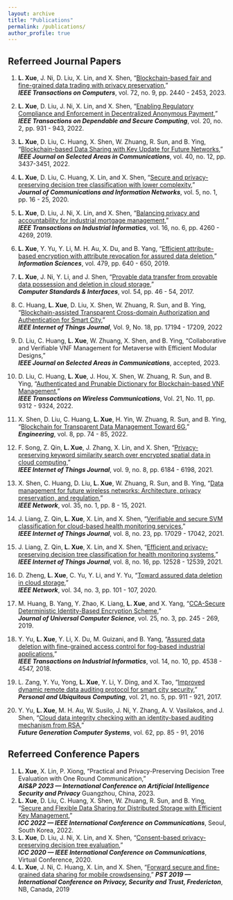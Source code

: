 ```yaml
---
layout: archive
title: "Publications"
permalink: /publications/
author_profile: true
--- 
```

 
Referreed Journal Papers
-----

1. **L. Xue**, J. Ni, D. Liu, X. Lin, and X. Shen, “[Blockchain-based fair and fine-grained data trading with privacy preservation](https://ieeexplore.ieee.org/document/10058012),”  
***IEEE Transactions on Computers***, vol. 72, no. 9, pp. 2440 - 2453, 2023.  

2. **L. Xue**, D. Liu, J. Ni, X. Lin, and X. Shen, “[Enabling Regulatory Compliance and Enforcement in Decentralized Anonymous Payment](https://dl.acm.org/doi/10.1109/TDSC.2022.3144991),”    
***IEEE Transactions on Dependable and Secure Computing***, vol. 20, no. 2, pp. 931 - 943, 2022.     

3. **L. Xue**, D. Liu, C. Huang, X. Shen, W. Zhuang, R. Sun, and B. Ying, “[Blockchain-based Data Sharing with Key Update for Future Networks](https://ieeexplore.ieee.org/document/9915412),”   
***IEEE Journal on Selected Areas in Communications***, vol. 40, no. 12, pp. 3437-3451, 2022.   
4. **L. Xue**, D. Liu, C. Huang, X. Lin, and X. Shen, “[Secure and privacy-preserving decision tree classification with lower complexity](https://ieeexplore.ieee.org/stamp/stamp.jsp?arnumber=9055107),”   
***Journal of Communications and Information Networks***, vol. 5, no. 1, pp. 16 - 25, 2020.   
5.  **L. Xue**, D. Liu, J. Ni, X. Lin, and X. Shen, “[Balancing privacy and accountability for industrial mortgage management](https://ieeexplore.ieee.org/document/8894387),”      
***IEEE Transactions on Industrial Informatics***, vol. 16, no. 6, pp. 4260 - 4269, 2019.     
6. **L. Xue**, Y. Yu, Y. Li, M. H. Au, X. Du, and B. Yang, “[Efficient attribute-based encryption with attribute revocation for assured data deletion](https://www.sciencedirect.com/science/article/pii/S0020025518300963),”   
***Information Sciences***, vol. 479, pp. 640 - 650, 2019.   
7.  **L. Xue**, J. Ni, Y. Li, and J. Shen, “[Provable data transfer from provable data possession and deletion in cloud storage](https://www.sciencedirect.com/science/article/pii/S0920548916300630),”      
***Computer Standards & Interfaces***, vol. 54, pp. 46 - 54, 2017.   
8.  C. Huang, **L. Xue**, D. Liu, X. Shen, W. Zhuang, R. Sun, and B. Ying, “[Blockchain-assisted Transparent Cross-domain Authorization and Authentication for Smart City](https://ieeexplore.ieee.org/document/9721396),”   
***IEEE Internet of Things Journal***, Vol. 9, No. 18, pp. 17194 - 17209, 2022   
9. D. Liu, C. Huang, **L. Xue**, W. Zhuang, X. Shen, and B. Ying, “Collaborative and Verifiable VNF Management for Metaverse with Efficient Modular Designs,”   
***IEEE Journal on Selected Areas in Communications***, accepted, 2023.   
10.  D. Liu, C. Huang, **L. Xue**, J. Hou, X. Shen, W. Zhuang, R. Sun, and B. Ying, “[Authenticated and Prunable Dictionary for Blockchain-based VNF Management](https://ieeexplore.ieee.org/document/9780894),”   
***IEEE Transactions on Wireless Communications***, Vol. 21, No. 11, pp. 9312 - 9324, 2022.   
11. X. Shen, D. Liu, C. Huang, **L. Xue**, H. Yin, W. Zhuang, R. Sun, and B. Ying, “[Blockchain for Transparent Data Management Toward 6G](https://www.sciencedirect.com/science/article/pii/S209580992100391X),”   
***Engineering***, vol. 8, pp. 74 - 85, 2022.
12. F. Song, Z. Qin, **L. Xue**, J. Zhang, X. Lin, and X. Shen, “[Privacy-preserving keyword similarity search over encrypted spatial data in cloud computing](https://ieeexplore.ieee.org/document/9530207),”   
***IEEE Internet of Things Journal***, vol. 9, no. 8, pp. 6184 - 6198, 2021.   
13. X. Shen, C. Huang, D. Liu, **L. Xue**, W. Zhuang, R. Sun, and B. Ying, “[Data management for future wireless networks: Architecture, privacy preservation, and regulation](https://ieeexplore.ieee.org/document/9355048),”  
***IEEE Network***, vol. 35, no. 1, pp. 8 - 15, 2021.       
14.  J. Liang, Z. Qin, **L. Xue**, X. Lin, and X. Shen, “[Verifiable and secure SVM classification for cloud-based health monitoring services](https://ieeexplore.ieee.org/document/9415746),”  
***IEEE Internet of Things Journal***, vol. 8, no. 23, pp. 17029 - 17042, 2021.  
15.  J. Liang, Z. Qin, **L. Xue**, X. Lin, and X. Shen, “[Efficient and privacy-preserving decision tree classification for health monitoring systems](https://ieeexplore.ieee.org/document/9380357),”  
***IEEE Internet of Things Journal***, vol. 8, no. 16, pp. 12528 - 12539, 2021.   
16.  D. Zheng, **L. Xue**, C. Yu, Y. Li, and Y. Yu, “[Toward assured data deletion in cloud storage](https://ieeexplore.ieee.org/document/9083676),”   
***IEEE Network***, vol. 34, no. 3, pp. 101 - 107, 2020.   
17.  M. Huang, B. Yang, Y. Zhao, K. Liang, **L. Xue**, and X. Yang, “[CCA-Secure Deterministic Identity-Based Encryption Scheme](https://www.jucs.org/jucs_25_3/cca_secure_deterministic_identity/jucs_25_03_0245_0269_huang.pdf),”   
***Journal of Universal Computer Science***, vol. 25, no. 3, pp. 245 - 269, 2019.   
18.  Y. Yu, **L. Xue**, Y. Li, X. Du, M. Guizani, and B. Yang, “[Assured data deletion with fine-grained access control for fog-based industrial applications](https://ieeexplore.ieee.org/document/8367857),”   
***IEEE Transactions on Industrial Informatics***, vol. 14, no. 10, pp. 4538 - 4547, 2018.   
19.  L. Zang, Y. Yu, Yong, **L. Xue**, Y. Li, Y. Ding, and X. Tao, “[Improved dynamic remote data auditing protocol for smart city security](https://link.springer.com/article/10.1007/s00779-017-1052-y),”     
***Personal and Ubiquitous Computing***, vol. 21, no. 5, pp. 911 - 921, 2017.     
20.  Y. Yu, **L. Xue**, M. H. Au, W. Susilo, J. Ni, Y. Zhang, A. V. Vasilakos, and J. Shen, “[Cloud data integrity checking with an identity-based auditing mechanism from RSA](https://www.sciencedirect.com/science/article/pii/S0167739X16300164),”  
***Future Generation Computer Systems***, vol. 62, pp. 85 - 91, 2016

Referreed Conference Papers
-----

1. **L. Xue**, X. Lin, P. Xiong, “Practical and Privacy-Preserving Decision Tree Evaluation with One Round Communication,”  
***AIS&P 2023 — International Conference on Artificial Intelligence Security and Privacy*** Guangzhou, China, 2023.  
2. **L. Xue**, D. Liu, C. Huang, X. Shen, W. Zhuang, R. Sun, and B. Ying, “[Secure and Flexible Data Sharing for Distributed Storage with Efficient Key Management](https://ieeexplore.ieee.org/document/9838811),”  
***ICC 2022 — IEEE International Conference on Communications***, Seoul, South Korea, 2022.  
3. **L. Xue**, D. Liu, J. Ni, X. Lin, and X. Shen, “[Consent-based privacy-preserving decision tree evaluation](https://ieeexplore.ieee.org/document/9149181),”  
***ICC 2020 — IEEE International Conference on Communications***, Virtual Conference, 2020.  
4. **L. Xue**, J. Ni, C. Huang, X. Lin, and X. Shen, “[Forward secure and fine-grained data sharing for mobile crowdsensing](https://ieeexplore.ieee.org/document/8949066),”
***PST 2019 — International Conference on Privacy, Security and Trust, Fredericton***, NB, Canada, 2019   
